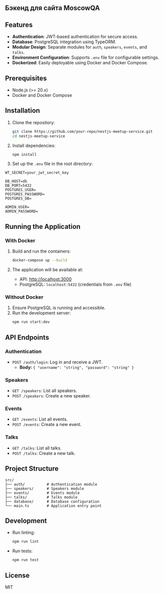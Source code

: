 ## Бэкенд для сайта MoscowQA

## Features
- **Authentication**: JWT-based authentication for secure access.
- **Database**: PostgreSQL integration using TypeORM.
- **Modular Design**: Separate modules for `auth`, `speakers`, `events`, and `talks`.
- **Environment Configuration**: Supports `.env` file for configurable settings.
- **Dockerized**: Easily deployable using Docker and Docker Compose.

## Prerequisites
- Node.js (>= 20.x)
- Docker and Docker Compose

## Installation
1. Clone the repository:
   ```bash
   git clone https://github.com/your-repo/nestjs-meetup-service.git
   cd nestjs-meetup-service
   ```

2. Install dependencies:
   ```bash
   npm install
   ```

3. Set up the `.env` file in the root directory:
```dotenv
WT_SECRET=your_jwt_secret_key

DB_HOST=db
DB_PORT=5432
POSTGRES_USER=
POSTGRES_PASSWORD=
POSTGRES_DB=

ADMIN_USER=
ADMIN_PASSWORD=

```

## Running the Application

### With Docker
1. Build and run the containers:
   ```bash
   docker-compose up --build
   ```

2. The application will be available at:
    - API: [http://localhost:3000](http://localhost:3000)
    - PostgreSQL: `localhost:5432` (credentials from `.env` file)

### Without Docker
1. Ensure PostgreSQL is running and accessible.
2. Run the development server:
   ```bash
   npm run start:dev
   ```

## API Endpoints

### Authentication
- `POST /auth/login`: Log in and receive a JWT.
    - **Body:** `{ "username": "string", "password": "string" }`

### Speakers
- `GET /speakers`: List all speakers.
- `POST /speakers`: Create a new speaker.

### Events
- `GET /events`: List all events.
- `POST /events`: Create a new event.

### Talks
- `GET /talks`: List all talks.
- `POST /talks`: Create a new talk.

## Project Structure
```plaintext
src/
├── auth/          # Authentication module
├── speakers/      # Speakers module
├── events/        # Events module
├── talks/         # Talks module
├── database/      # Database configuration
└── main.ts        # Application entry point
```

## Development
- Run linting:
  ```bash
  npm run lint
  ```
- Run tests:
  ```bash
  npm run test
  ```

## License
MIT

